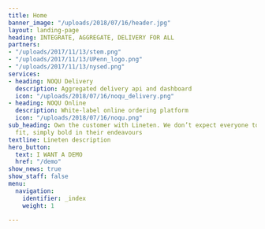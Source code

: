 ```yaml
---
title: Home
banner_image: "/uploads/2018/07/16/header.jpg"
layout: landing-page
heading: INTEGRATE, AGGREGATE, DELIVERY FOR ALL
partners:
- "/uploads/2017/11/13/stem.png"
- "/uploads/2017/11/13/UPenn_logo.png"
- "/uploads/2017/11/13/nysed.png"
services:
- heading: NOQU Delivery
  description: Aggregated delivery api and dashboard
  icon: "/uploads/2018/07/16/noqu_delivery.png"
- heading: NOQU Online
  description: White-label online ordering platform
  icon: "/uploads/2018/07/16/noqu.png"
sub_heading: Own the customer with Lineten. We don’t expect everyone to be a perfect
  fit, simply bold in their endeavours
textline: Lineten description
hero_button:
  text: I WANT A DEMO
  href: "/demo"
show_news: true
show_staff: false
menu:
  navigation:
    identifier: _index
    weight: 1

---
```

